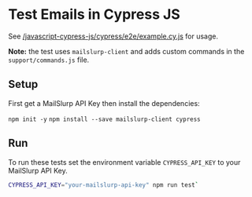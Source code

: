 # Test Emails in Cypress JS

See [/javascript-cypress-js/cypress/e2e/example.cy.js](/javascript-cypress-js/cypress/e2e/example.cy.js) for usage.

**Note:** the test uses `mailslurp-client` and adds custom commands in the `support/commands.js` file.

## Setup
First get a MailSlurp API Key then install the dependencies:

`npm init -y`
`npm install --save mailslurp-client cypress`

## Run
To run these tests set the environment variable `CYPRESS_API_KEY` to your MailSlurp API Key.

```bash
CYPRESS_API_KEY="your-mailslurp-api-key" npm run test`
```

